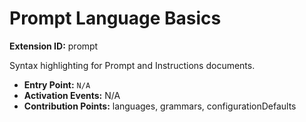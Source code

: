 # Prompt Language Basics

**Extension ID:** prompt

Syntax highlighting for Prompt and Instructions documents.

* **Entry Point:** `N/A`
* **Activation Events:** N/A
* **Contribution Points:** languages, grammars, configurationDefaults
